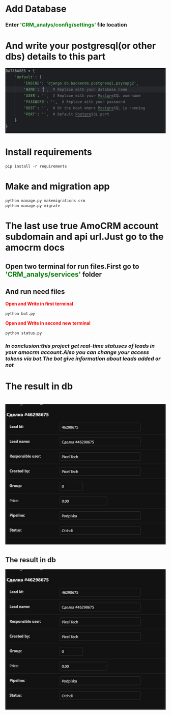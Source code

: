 # Add Database
<h3>Enter <strong style="color:green">'CRM_analys/config/settings'</strong> file location<h3>

# And write your postgresql(or other dbs) details to this part
![img.png](img.png)

# Install requirements
```shell
pip install -r requirements
```

# Make and migration app
```shell
python manage.py makemigrations crm
python manage.py migrate
```

# The last use true AmoCRM account subdomain and api url.Just go to the amocrm docs
## Open two terminal for run files.First go to <strong style="color:green">'CRM_analys/services'</strong> folder

## And run need files

<strong style="color:red">Open and Write in first terminal</strong>
```shell
python bot.py
```
<strong style="color:red">Open and Write in second new terminal</strong>
```shell
python status.py
```

<h3><i>In conclusion:this project get real-time statuses of leads in your amocrm account.Also you can change your access tokens via bot.The bot give information about leads added or not</i></h3>
 
# The result in db

![img_1.png](img_1.png)
=======
## The result in db

![img_1.png](img_1.png)

